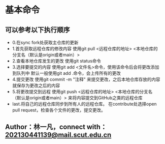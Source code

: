 # 基本命令
## 可以参考以下执行顺序
- 0.在sync fork处获取主仓库的更新
- 1.首先获取远程仓库的修改内容
使用git pull <远程仓库的地址> <本地仓库的分支名（默认是origin或者main）>
- 2.查看本地仓库发生的更改
使用git status命令
- 3.选择要提交的内容
使用git add <文件名>命令，使用该命令后会将更改添加到队列中
默认一般使用git add .命令，会上传所有的更改
- 4.提交更改
使用git commit -m "注释" 来提交更改，之后本地仓库存放的内容就保存为更改之后的内容
- 5.将更改提交到远程
使用git push <远程仓库的地址> <本地仓库的分支名（默认是origin或者main）> 来将内容提交到GitHub之类的远程仓库
- last.将自己的远程仓库同步到所有人的远程仓库。
在contribute处选择open pull request，检查各个文件的更改，提交更改。

## Author：林一凡，connect with：202130441139@mail.scut.edu.cn
